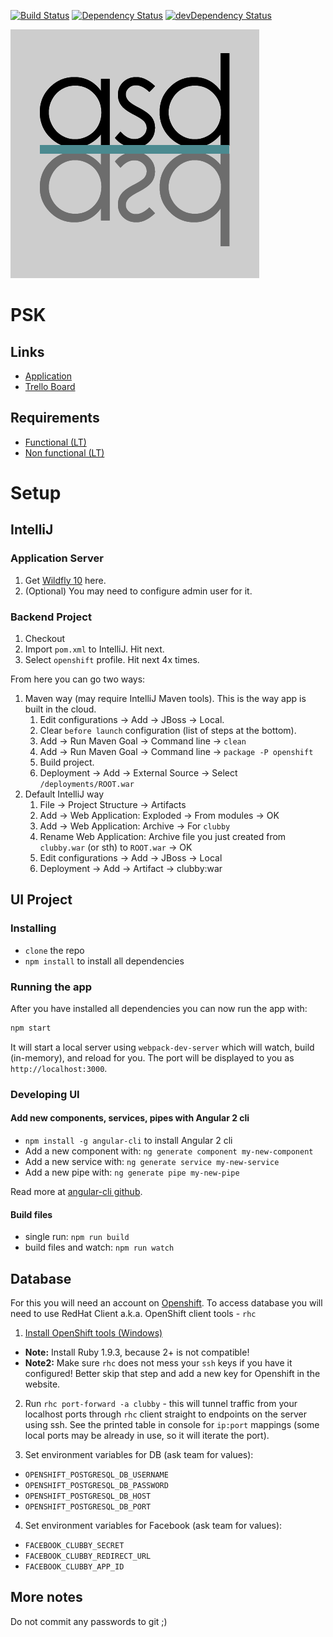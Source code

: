 [![Build Status](https://travis-ci.com/Tony-Mc/asdasd.svg?token=fdKC47jJTuUKGzpgQy8t&branch=master)](https://travis-ci.com/tony-mc/asdasd)
[![Dependency Status](https://david-dm.org/tony-mc/asdasd.svg?path=src/main/webapp)](https://david-dm.org/tony-mc/asdasd?path=src/main/webapp)
[![devDependency Status](https://david-dm.org/tony-mc/asdasd/dev-status.svg?path=src/main/webapp)](https://david-dm.org/tony-mc/asdasd?path=src/main/webapp#info=devDependencies)

![awd](/docs/asdasd.png)

# PSK

## Links

- [Application](http://clubby-teamasdasd.rhcloud.com/)
- [Trello Board](https://trello.com/b/nIlxlaQh/psk)

## Requirements

- [Functional (LT)](/docs/SGP_uzduotis_2016.pdf)
- [Non functional (LT)](/docs/KokybiniaiReikalavimai.pdf)

# Setup

## IntelliJ

### Application Server
1. Get [Wildfly 10](http://wildfly.org/downloads/) here.
2. (Optional) You may need to configure admin user for it.

### Backend Project

1. Checkout
2. Import `pom.xml` to IntelliJ. Hit next.
3. Select `openshift` profile. Hit next 4x times.

From here you can go two ways:

1. Maven way (may require IntelliJ Maven tools). This is the way app is built in the cloud.
    1. Edit configurations -> Add -> JBoss -> Local.
    2. Clear `before launch` configuration (list of steps at the bottom).
    3. Add -> Run Maven Goal -> Command line -> `clean`
    4. Add -> Run Maven Goal -> Command line -> `package -P openshift`
    5. Build project.
    6. Deployment -> Add -> External Source -> Select `/deployments/ROOT.war`
2. Default IntelliJ way
    1. File -> Project Structure -> Artifacts
    2. Add -> Web Application: Exploded -> From modules -> OK
    3. Add -> Web Application: Archive -> For `clubby`
    4. Rename Web Application: Archive file you just created from `clubby.war` (or sth) to `ROOT.war` -> OK
    5. Edit configurations -> Add -> JBoss -> Local
    6. Deployment -> Add -> Artifact -> clubby:war

## UI Project

### Installing

* `clone` the repo
* `npm install` to install all dependencies

### Running the app

After you have installed all dependencies you can now run the app with:

```bash
npm start
```

It will start a local server using `webpack-dev-server` which will watch, build (in-memory), and reload for you. The port will be displayed to you as `http://localhost:3000`.

### Developing UI

#### Add new components, services, pipes with Angular 2 cli

* `npm install -g angular-cli` to install Angular 2 cli
* Add a new component with: `ng generate component my-new-component`
* Add a new service with: `ng generate service my-new-service`
* Add a new pipe with: `ng generate pipe my-new-pipe`

Read more at [angular-cli github](https://github.com/angular/angular-cli).

#### Build files

* single run: `npm run build`
* build files and watch: `npm run watch`

## Database

For this you will need an account on [Openshift](https://www.openshift.com/).
To access database you will need to use RedHat Client a.k.a. OpenShift client tools - `rhc`

1. [Install OpenShift tools (Windows)](https://developers.openshift.com/en/getting-started-windows.html)
  * **Note:** Install Ruby 1.9.3, because 2+ is not compatible!
  * **Note2:** Make sure `rhc` does not mess your `ssh` keys if you have it configured! Better skip that step and add a new key for Openshift in the website.

2. Run `rhc port-forward -a clubby` - this will tunnel traffic from your localhost ports through `rhc` client straight to endpoints on the server using ssh. See the printed table in console for `ip:port` mappings (some local ports may be already in use, so it will iterate the port).

3. Set environment variables for DB (ask team for values):
  * `OPENSHIFT_POSTGRESQL_DB_USERNAME`
  * `OPENSHIFT_POSTGRESQL_DB_PASSWORD`
  * `OPENSHIFT_POSTGRESQL_DB_HOST`
  * `OPENSHIFT_POSTGRESQL_DB_PORT`

4. Set environment variables for Facebook (ask team for values):
  * `FACEBOOK_CLUBBY_SECRET`
  * `FACEBOOK_CLUBBY_REDIRECT_URL`
  * `FACEBOOK_CLUBBY_APP_ID`

## More notes

Do not commit any passwords to git ;)
